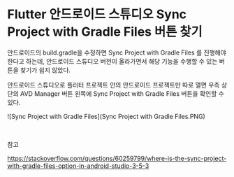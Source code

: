# Flutter 안드로이드 스튜디오 Sync Project with Gradle Files 버튼 찾기

안드로이드의 build.gradle을 수정하면 Sync Project with Gradle Files 를 진행해야 한다고 하는데, 안드로이드 스튜디오 버전이 올라가면서 해당 기능을 수행할 수 있는 버튼을 찾기가 쉽지 않았다.

안드로이드 스튜디오로 플러터 프로젝트 안의 안드로이드 프로젝트만 따로 열면 우측 상단의 AVD Manager 버튼 왼쪽에 Sync Project with Gradle Files 버튼을 확인할 수 있다.

![Sync Project with Gradle Files](Sync Project with Gradle Files.PNG)

<br>

참고

https://stackoverflow.com/questions/60259799/where-is-the-sync-project-with-gradle-files-option-in-android-studio-3-5-3